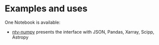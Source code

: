 # Examples and uses

One Notebook is available:

- [ntv-numpy](https://nbviewer.org/github/loco-philippe/ntv-numpy/blob/main/example/example_ntv_numpy.ipynb) presents the interface with JSON, Pandas, Xarray, Scipp, Astropy
